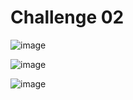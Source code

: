 # Challenge 02
![image](https://github.com/user-attachments/assets/52d5f7a1-71a5-48c5-a1d2-b4588139b029)

![image](https://github.com/user-attachments/assets/91e641af-5187-471d-af31-5040fbdb5dec)

![image](https://github.com/user-attachments/assets/dc22f694-82fa-493f-8f68-938725ce9686)
